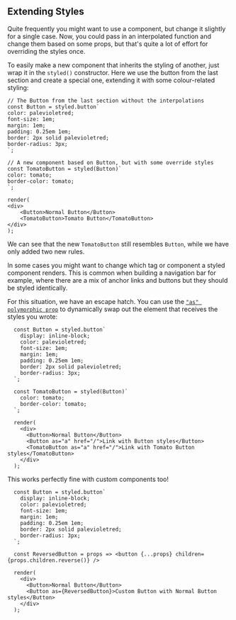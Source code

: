 ## Extending Styles

Quite frequently you might want to use a component, but change it slightly for
a single case. Now, you could pass in an interpolated function and change them
based on some props, but that's quite a lot of effort for overriding the styles
once.

To easily make a new component that inherits the styling of another, just wrap it
in the `styled()` constructor. Here we use the button from the last section
and create a special one, extending it with some colour-related styling:

  

```react
// The Button from the last section without the interpolations
const Button = styled.button`
color: palevioletred;
font-size: 1em;
margin: 1em;
padding: 0.25em 1em;
border: 2px solid palevioletred;
border-radius: 3px;
`;

// A new component based on Button, but with some override styles
const TomatoButton = styled(Button)`
color: tomato;
border-color: tomato;
`;

render(
<div>
    <Button>Normal Button</Button>
    <TomatoButton>Tomato Button</TomatoButton>
</div>
);
```

  We can see that the new `TomatoButton` still resembles `Button`, while we have only
  added two new rules.

  In some cases you might want to change which tag or component a styled component renders. This is common when building a navigation bar for example, where there are a mix of anchor links and buttons but they should be styled identically.

  For this situation, we have an escape hatch. You can use the [`"as" polymorphic prop`](/docs/api#as-polymorphic-prop) to dynamically swap out the element that receives the styles you wrote:

```react
  const Button = styled.button`
    display: inline-block;
    color: palevioletred;
    font-size: 1em;
    margin: 1em;
    padding: 0.25em 1em;
    border: 2px solid palevioletred;
    border-radius: 3px;
  `;

  const TomatoButton = styled(Button)`
    color: tomato;
    border-color: tomato;
  `;

  render(
    <div>
      <Button>Normal Button</Button>
      <Button as="a" href="/">Link with Button styles</Button>
      <TomatoButton as="a" href="/">Link with Tomato Button styles</TomatoButton>
    </div>
  );
```

This works perfectly fine with custom components too!

```react
  const Button = styled.button`
    display: inline-block;
    color: palevioletred;
    font-size: 1em;
    margin: 1em;
    padding: 0.25em 1em;
    border: 2px solid palevioletred;
    border-radius: 3px;
  `;

  const ReversedButton = props => <button {...props} children={props.children.reverse()} />

  render(
    <div>
      <Button>Normal Button</Button>
      <Button as={ReversedButton}>Custom Button with Normal Button styles</Button>
    </div>
  );
```



